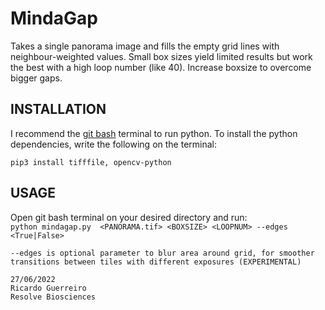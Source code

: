 # MindaGap
   Takes a single panorama image and fills the empty grid lines with neighbour-weighted values.
   Small box sizes yield limited results but work the best with a high loop number (like 40).  Increase boxsize to overcome bigger gaps.
   
   
INSTALLATION
------------    
I recommend the [git bash](https://git-scm.com/download/win) terminal to run python. To install the python dependencies, write the following on the terminal:

```pip3 install tifffile, opencv-python  ```
   
USAGE  
-----------
Open git bash terminal on your desired directory and run:    
 ```python mindagap.py  <PANORAMA.tif> <BOXSIZE> <LOOPNUM> --edges <True|False> ```

    --edges is optional parameter to blur area around grid, for smoother transitions between tiles with different exposures (EXPERIMENTAL)
   
    27/06/2022
    Ricardo Guerreiro
    Resolve Biosciences
    
    
